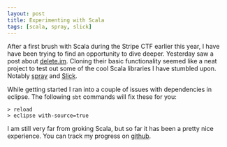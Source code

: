 ```yaml
---
layout: post
title: Experimenting with Scala
tags: [scala, spray, slick]
---
```


After a first brush with Scala during the Stripe CTF earlier this year, I have have been trying to find an opportunity to dive deeper. Yesterday saw a post about [delete.im](https://news.ycombinator.com/item?id=7345449). Cloning their basic functionality seemed like a neat project to test out some of the cool Scala libraries I have stumbled upon. Notably [spray](http://spray.io) and [Slick](http://slick.typesafe.com/).

While getting started I ran into a couple of issues with dependencies in eclipse. The following `sbt` commands will fix these for you:

```
> reload
> eclipse with-source=true
```

I am still very far from groking Scala, but so far it has been a pretty nice experience. You can track my progress on [github](https://github.com/m2w/ephemeral).